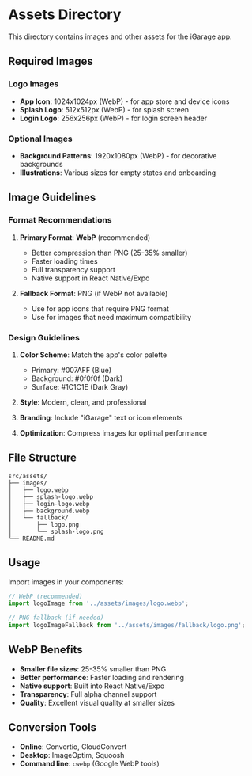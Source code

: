 # Assets Directory

This directory contains images and other assets for the iGarage app.

## Required Images

### Logo Images
- **App Icon**: 1024x1024px (WebP) - for app store and device icons
- **Splash Logo**: 512x512px (WebP) - for splash screen
- **Login Logo**: 256x256px (WebP) - for login screen header

### Optional Images
- **Background Patterns**: 1920x1080px (WebP) - for decorative backgrounds
- **Illustrations**: Various sizes for empty states and onboarding

## Image Guidelines

### Format Recommendations
1. **Primary Format**: **WebP** (recommended)
   - Better compression than PNG (25-35% smaller)
   - Faster loading times
   - Full transparency support
   - Native support in React Native/Expo

2. **Fallback Format**: PNG (if WebP not available)
   - Use for app icons that require PNG format
   - Use for images that need maximum compatibility

### Design Guidelines
1. **Color Scheme**: Match the app's color palette
   - Primary: #007AFF (Blue)
   - Background: #0f0f0f (Dark)
   - Surface: #1C1C1E (Dark Gray)

2. **Style**: Modern, clean, and professional
3. **Branding**: Include "iGarage" text or icon elements
4. **Optimization**: Compress images for optimal performance

## File Structure
```
src/assets/
├── images/
│   ├── logo.webp
│   ├── splash-logo.webp
│   ├── login-logo.webp
│   ├── background.webp
│   └── fallback/
│       ├── logo.png
│       └── splash-logo.png
└── README.md
```

## Usage
Import images in your components:
```typescript
// WebP (recommended)
import logoImage from '../assets/images/logo.webp';

// PNG fallback (if needed)
import logoImageFallback from '../assets/images/fallback/logo.png';
```

## WebP Benefits
- **Smaller file sizes**: 25-35% smaller than PNG
- **Better performance**: Faster loading and rendering
- **Native support**: Built into React Native/Expo
- **Transparency**: Full alpha channel support
- **Quality**: Excellent visual quality at smaller sizes

## Conversion Tools
- **Online**: Convertio, CloudConvert
- **Desktop**: ImageOptim, Squoosh
- **Command line**: `cwebp` (Google WebP tools) 